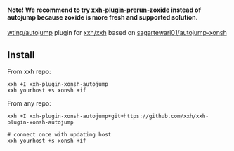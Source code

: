 #### Note! We recommend to try [xxh-plugin-prerun-zoxide](https://github.com/xxh/xxh-plugin-prerun-zoxide) instead of autojump because zoxide is more fresh and supported solution.

[wting/autojump](https://github.com/wting/autojump) plugin for [xxh/xxh](https://github.com/xxh/xxh) based on [sagartewari01/autojump-xonsh](https://github.com/sagartewari01/autojump-xonsh)

## Install
From xxh repo:
```
xxh +I xxh-plugin-xonsh-autojump
xxh yourhost +s xonsh +if
```
From any repo:
```
xxh +I xxh-plugin-xonsh-autojump+git+https://github.com/xxh/xxh-plugin-xonsh-autojump
    
# connect once with updating host
xxh yourhost +s xonsh +if
```
